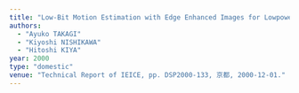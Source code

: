 ```yaml
---
title: "Low-Bit Motion Estimation with Edge Enhanced Images for Lowpower MPEG Encoder"
authors:
  - "Ayuko TAKAGI"
  - "Kiyoshi NISHIKAWA"
  - "Hitoshi KIYA"
year: 2000
type: "domestic"
venue: "Technical Report of IEICE, pp. DSP2000-133, 京都, 2000-12-01."
---
```

